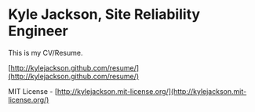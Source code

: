 # Kyle Jackson, Site Reliability Engineer

This is my CV/Resume.

[http://kylejackson.github.com/resume/](http://kylejackson.github.com/resume/)

MIT License - [http://kylejackson.mit-license.org/](http://kylejackson.mit-license.org/)
